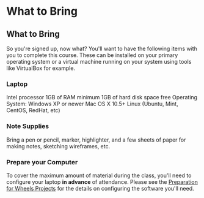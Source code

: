 # What to Bring

## What to Bring

So you're signed up, now what? You'll want to have the following items with you to complete this course. These can be installed on your primary operating system or a virtual machine running on your system using tools like VirtualBox for example.

### Laptop

Intel processor 1GB of RAM minimum 1GB of hard disk space free Operating System: Windows XP or newer Mac OS X 10.5+ Linux (Ubuntu, Mint, CentOS, RedHat, etc)

### Note Supplies

Bring a pen or pencil, marker, highlighter, and a few sheets of paper for making notes, sketching wireframes, etc.

### Prepare your Computer

To cover the maximum amount of material during the class, you'll need to configure your laptop **in advance** of attendance. Please see the [Preparation for Wheels Projects](https://github.com/mhenke/cfwheels-training/blob/develop/00-c-preparation.markdown) for the details on configuring the software you'll need.